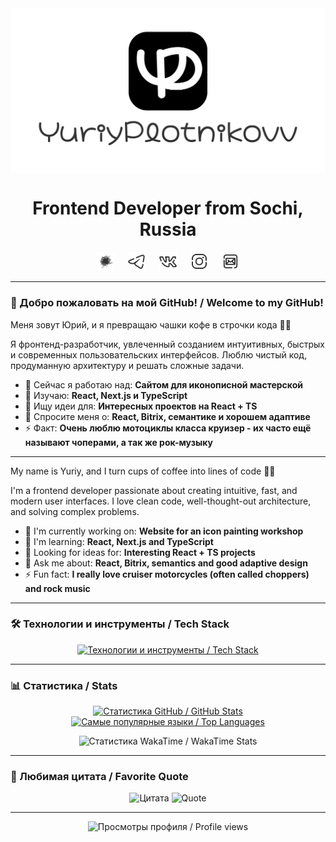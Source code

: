 <img style="display: block; margin: 0 auto;" src="/assets/heading.png" width="800" alt="Yuriy Plotnikov" />
<h1 style="text-align: center;">Frontend Developer from Sochi, Russia</h1>
<p style="display: flex; justify-content: center; column-gap: 20px;">
  <a href="https://habr.com/ru/users/YuriyPlotnikovv/" target="_blank"><img src="/assets/icon-habr.svg" width="30" height="30" alt="Habr" /></a>
  <a href="https://t.me/yuriyplotnikovv/" target="_blank"><img src="/assets/icon-telegram.svg" width="30" height="30" alt="Telegram" /></a>
  <a href="https://vk.com/yuriy.plotnikovv/" target="_blank"><img src="/assets/icon-vk.svg" width="30" height="30" alt="Vk" /></a>
  <a href="https://instagram.com/yuriy.plotnikovv/" target="_blank"><img src="/assets/icon-instagram.svg" width="30" height="30" alt="Instagram" /></a>
  <a href="mailto:yuriy.plotnikovv@yandex.ru"><img src="/assets/icon-mail.svg" width="30" height="30" alt="Email" /></a>
</p>

---

### 👋 Добро пожаловать на мой GitHub! / Welcome to my GitHub!

<p>Меня зовут Юрий, и я превращаю чашки кофе в строчки кода 🧙‍♂️</p>
<p>Я фронтенд-разработчик, увлеченный созданием интуитивных, быстрых и современных пользовательских интерфейсов. Люблю чистый код, продуманную архитектуру и решать сложные задачи.</p>

- 🔭 Сейчас я работаю над: **Сайтом для иконописной мастерской**
- 🌱 Изучаю: **React, Next.js и TypeScript**
- 👯 Ищу идеи для: **Интересных проектов на React + TS**
- 💬 Спросите меня о: **React, Bitrix, семантике и хорошем адаптиве**
- ⚡ Факт: **Очень люблю мотоциклы класса круизер - их часто ещё называют чоперами, а так же рок-музыку**

---

<p>My name is Yuriy, and I turn cups of coffee into lines of code 🧙‍♂️</p>
<p>I'm a frontend developer passionate about creating intuitive, fast, and modern user interfaces. I love clean code, well-thought-out architecture, and solving complex problems.</p>

- 🔭 I'm currently working on: **Website for an icon painting workshop**
- 🌱 I'm learning: **React, Next.js and TypeScript**
- 👯 Looking for ideas for: **Interesting React + TS projects**
- 💬 Ask me about: **React, Bitrix, semantics and good adaptive design**
- ⚡ Fun fact: **I really love cruiser motorcycles (often called choppers) and rock music**

---

### 🛠️ Технологии и инструменты / Tech Stack

<p style="text-align: center;">
  <a href="https://skillicons.dev">
    <img src="https://skillicons.dev/icons?i=html,css,sass,less,js,jquery,vue,react,redux,nextjs,ts,php,phpstorm,gulp,figma&perline=5" alt="Технологии и инструменты / Tech Stack"/>
  </a>
</p>

---

### 📊 Статистика / Stats

<p style="text-align: center;">
  <a href="https://github.com/yuriyplotnikovv">
    <img height="165" src="https://github-readme-stats.vercel.app/api?username=yuriyplotnikovv&show_icons=true&theme=radical&hide_border=true&count_private=true&include_all_commits=true" alt="Статистика GitHub / GitHub Stats" />
    <img height="165" src="https://github-readme-stats.vercel.app/api/top-langs/?username=yuriyplotnikovv&layout=donut&theme=radical&hide_border=true&langs_count=6&exclude_repo=github-readme-stats" alt="Самые популярные языки / Top Languages" />
  </a>
</p>

<p style="text-align: center;">
  <img height="165" src="https://github-readme-stats.vercel.app/api/wakatime?username=yuriyplotnikovv&layout=compact&theme=radical&hide_border=true&langs_count=5&custom_title=Weekly%20Coding%20Activity" alt="Статистика WakaTime / WakaTime Stats" />
</p>

---

### 📜 Любимая цитата / Favorite Quote

<p style="text-align: center;">
  <img src="https://quotes-github-readme.vercel.app/api?type=vertical&theme=radical&quote=Возможно всё. На невозможное просто требуется больше времени&author=Дэн Браун" alt="Цитата" />
  <img src="https://quotes-github-readme.vercel.app/api?type=vertical&theme=radical&quote=Everything is possible. The impossible just takes longer&author=Dan Brown" alt="Quote" />
</p>

---
<p style="text-align: center;">
   <img src="https://komarev.com/ghpvc/?username=yuriyplotnikovv&color=blueviolet&style=flat" alt="Просмотры профиля / Profile views" />
</p>